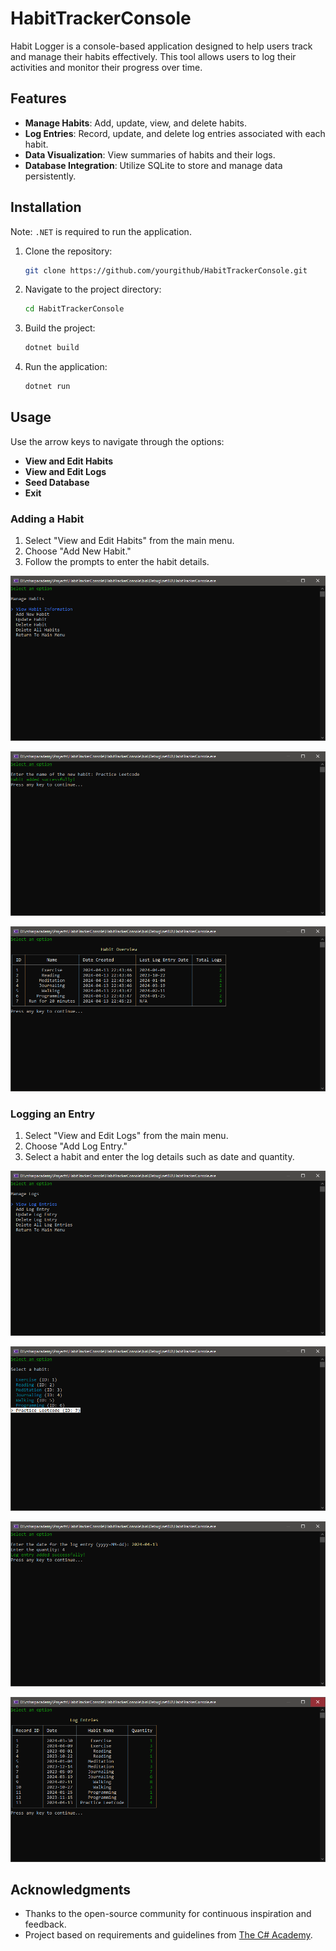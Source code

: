 # HabitTrackerConsole

Habit Logger is a console-based application designed to help users track and manage their habits effectively. 
This tool allows users to log their activities and monitor their progress over time.

## Features

- **Manage Habits**: Add, update, view, and delete habits.
- **Log Entries**: Record, update, and delete log entries associated with each habit.
- **Data Visualization**: View summaries of habits and their logs.
- **Database Integration**: Utilize SQLite to store and manage data persistently.

## Installation

Note: `.NET` is required to run the application.

1. Clone the repository:
   ```bash
   git clone https://github.com/yourgithub/HabitTrackerConsole.git
   ```
2. Navigate to the project directory:
   ```bash
   cd HabitTrackerConsole
   ```
3. Build the project:
   ```bash
   dotnet build
   ```
4. Run the application:
   ```bash
   dotnet run
   ```

## Usage

Use the arrow keys to navigate through the options:

- **View and Edit Habits**
- **View and Edit Logs**
- **Seed Database**
- **Exit**

### Adding a Habit

1. Select "View and Edit Habits" from the main menu.
2. Choose "Add New Habit."
3. Follow the prompts to enter the habit details.

![image](https://github.com/rankdjr/HabitTrackerConsole/blob/master/screenshots/manage-habits.PNG)

![image](https://github.com/rankdjr/HabitTrackerConsole/blob/master/screenshots/add-habit.PNG)

![image](https://github.com/rankdjr/HabitTrackerConsole/blob/master/screenshots/habits-sqlview.PNG)

### Logging an Entry

1. Select "View and Edit Logs" from the main menu.
2. Choose "Add Log Entry."
3. Select a habit and enter the log details such as date and quantity.


![image](https://github.com/rankdjr/HabitTrackerConsole/blob/master/screenshots/manage-logs.PNG)

![image](https://github.com/rankdjr/HabitTrackerConsole/blob/master/screenshots/add-log-1.PNG)

![image](https://github.com/rankdjr/HabitTrackerConsole/blob/master/screenshots/add-log-2.PNG)

![image](https://github.com/rankdjr/HabitTrackerConsole/blob/master/screenshots/log-sqlview.PNG)


## Acknowledgments

- Thanks to the open-source community for continuous inspiration and feedback.
- Project based on requirements and guidelines from [The C# Academy](https://www.thecsharpacademy.com/project/12/habit-logger).
